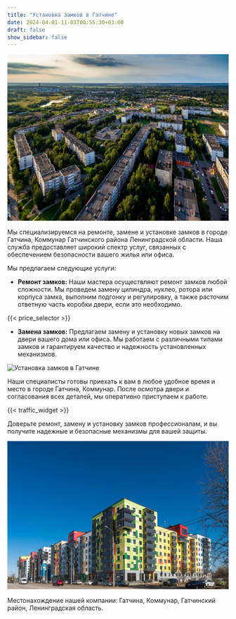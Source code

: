 ```yaml
---
title: "Установка замков в Гатчине"
date: 2024-04-01-11-03T00:55:30+03:00 
draft: false 
show_sidebar: false
---
```


![Установка замков в Гатчине](Gatchina1.jpg)

Мы специализируемся на ремонте, замене и установке замков в городе Гатчина, Коммунар Гатчинского района Ленинградской области. Наша служба предоставляет широкий спектр услуг, связанных с обеспечением безопасности вашего жилья или офиса.

Мы предлагаем следующие услуги:

- **Ремонт замков:** Наши мастера осуществляют ремонт замков любой сложности. Мы проведем замену цилиндра, нуклео, ротора или корпуса замка, выполним подгонку и регулировку, а также расточим ответную часть коробки двери, если это необходимо.

{{< price_selector >}}

- **Замена замков:** Предлагаем замену и установку новых замков на двери вашего дома или офиса. Мы работаем с различными типами замков и гарантируем качество и надежность установленных механизмов.

![Установка замков в Гатчине](Gatchina2.jpg)

Наши специалисты готовы приехать к вам в любое удобное время и место в городе Гатчина, Коммунар. После осмотра двери и согласования всех деталей, мы оперативно приступаем к работе.

{{< traffic_widget >}}

Доверьте ремонт, замену и установку замков профессионалам, и вы получите надежные и безопасные механизмы для вашей защиты.

![Установка замков в Гатчине](Gatchina3.jpg)

Местонахождение нашей компании: Гатчина, Коммунар, Гатчинский район, Ленинградская область.